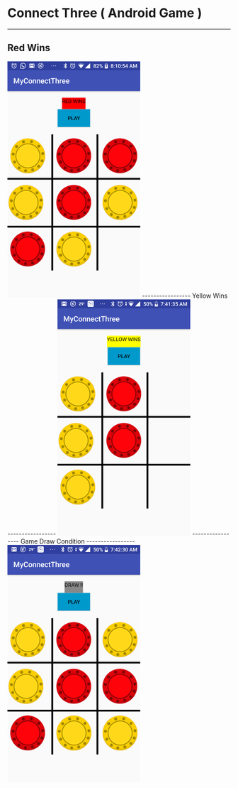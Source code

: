 # Connect Three ( Android Game )
----------------
Red Wins
-----------------
<img src="images/red_wins.png" width="300" >
-----------------
Yellow Wins
-----------------
<img src="images/yellow_wins.png" width="300" >
-----------------
Game Draw Condition 
-----------------
<img src="images/draw_condition.png" width="300" >
